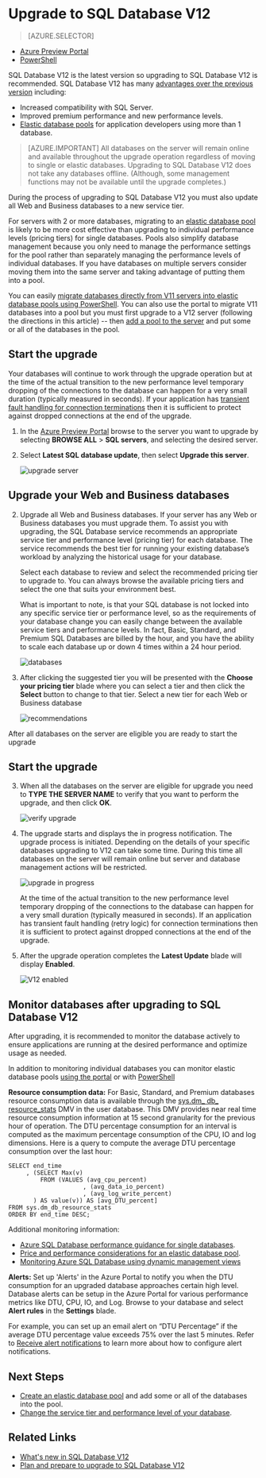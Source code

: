 <properties 
	pageTitle="Upgrade to Azure SQL Database V12" 
	description="Explains how to upgrade to Azure SQL Database V12 including how to upgrade Web and Business databases using the Azure Portal." 
	services="sql-database" 
	documentationCenter="" 
	authors="stevestein" 
	manager="jeffreyg"
	editor=""/>

<tags 
	ms.service="sql-database" 
	ms.devlang="na" 
	ms.topic="article" 
	ms.tgt_pltfrm="na" 
	ms.workload="data-management" 
	ms.date="10/29/2015" 
	ms.author="sstein"/>


# Upgrade to SQL Database V12


> [AZURE.SELECTOR]
- [Azure Preview Portal](sql-database-v12-upgrade.md)
- [PowerShell](sql-database-upgrade-server.md)


SQL Database V12 is the latest version so upgrading to SQL Database V12 is recommended.
SQL Database V12 has many [advantages over the previous version](sql-database-v12-whats-new.md) including:

- Increased compatibility with SQL Server.
- Improved premium performance and new performance levels.
- [Elastic database pools](sql-database-elastic-pool.md) for application developers using more than 1 database.



> [AZURE.IMPORTANT] All databases on the server will remain online and available throughout the upgrade operation regardless of moving to single or elastic databases. Upgrading to SQL Database V12 does not take any databases offline. (Although, some management functions may not be available until the upgrade completes.)

During the process of upgrading to SQL Database V12 you must also update all Web and Business databases to a new service tier. 

For servers with 2 or more databases, migrating to an [elastic database pool](sql-database-elastic-pool.md) is likely to be more cost effective than upgrading to individual performance levels (pricing tiers) for single databases. Pools also simplify database management because you only need to manage the performance settings for the pool rather than separately managing the performance levels of individual databases. If you have databases on multiple servers consider moving them into the same server and taking advantage of putting them into a pool.

You can easily [migrate databases directly from V11 servers into elastic database pools using PowerShell](sql-database-upgrade-server.md). You can also use the portal to migrate V11 databases into a pool but you must first upgrade to a V12 server (following the directions in this article) -- then [add a pool to the server](sql-database-elastic-pool-portal.md#step-1-add-a-pool-to-a-server) and put some or all of the databases in the pool.




## Start the upgrade


Your databases will continue to work through the upgrade operation but at the time of the actual transition to the new performance level temporary dropping of the connections to the database can happen for a very small duration (typically measured in seconds). If your application has [transient fault handling for connection terminations](sql-database-connect-central-recommendations.md) then it is sufficient to protect against dropped connections at the end of the upgrade. 

1. In the [Azure Preview Portal](http://portal.azure.com/) browse to the server you want to upgrade by selecting **BROWSE ALL** > **SQL servers**, and selecting the desired server.
2. Select **Latest SQL database update**, then select **Upgrade this server**.

      ![upgrade server][1]

## Upgrade your Web and Business databases

2. Upgrade all Web and Business databases. If your server has any Web or Business databases you must upgrade them. To assist you with upgrading, the SQL Database service recommends an appropriate service tier and performance level (pricing tier) for each database. The service recommends the best tier for running your existing database’s workload by analyzing the historical usage for your database. 
    
    Select each database to review and select the recommended pricing tier to upgrade to. You can always browse the available pricing tiers and select the one that suits your environment best.

    What is important to note, is that your SQL database is not locked into any specific service tier or performance level, so as the requirements of your database change you can easily change between the available service tiers and performance levels. In fact, Basic, Standard, and Premium SQL Databases are billed by the hour, and you have the ability to scale each database up or down 4 times within a 24 hour period.

     ![databases][2]



7. After clicking the suggested tier you will be presented with the **Choose your pricing tier** blade where you can select a tier and then click the **Select** button to change to that tier. Select a new tier for each Web or Business database

    ![recommendations][6]


After all databases on the server are eligible you are ready to start the upgrade

## Start the upgrade

3. When all the databases on the server are eligible for upgrade you need to **TYPE THE SERVER NAME** to verify that you want to perform the upgrade, and then click **OK**. 

    ![verify upgrade][3]


4. The upgrade starts and displays the in progress notification. The upgrade process is initiated. Depending on the details of your specific databases upgrading to V12 can take some time. During this time all databases on the server will remain online but server and database management actions will be restricted.

    ![upgrade in progress][4]

    At the time of the actual transition to the new performance level temporary dropping of the connections to the database can happen for a very small duration (typically measured in seconds). If an application has transient fault handling (retry logic) for connection terminations then it is sufficient to protect against dropped connections at the end of the upgrade. 

5. After the upgrade operation completes the **Latest Update** blade will display **Enabled**.

    ![V12 enabled][5]  


## Monitor databases after upgrading to SQL Database V12


After upgrading, it is recommended to monitor the database actively to ensure applications are running at the desired performance and optimize usage as needed. 

In addition to monitoring individual databases you can monitor elastic database pools [using the portal](sql-database-elastic-pool-portal.md#monitor-and-manage-an-elastic-database-pool) or with [PowerShell](sql-database-elastic-pool-powershell.md#monitoring-elastic-databases-and-elastic-database-pools) 


**Resource consumption data:** For Basic, Standard, and Premium databases resource consumption data is available through the [sys.dm_ db_ resource_stats](http://msdn.microsoft.com/library/azure/dn800981.aspx) DMV in the user database. This DMV provides near real time resource consumption information at 15 second granularity for the previous hour of operation. The DTU percentage consumption for an interval is computed as the maximum percentage consumption of the CPU, IO and log dimensions. Here is a query to compute the average DTU percentage consumption over the last hour:

    SELECT end_time
    	 , (SELECT Max(v)
             FROM (VALUES (avg_cpu_percent)
                         , (avg_data_io_percent)
                         , (avg_log_write_percent)
    	   ) AS value(v)) AS [avg_DTU_percent]
    FROM sys.dm_db_resource_stats
    ORDER BY end_time DESC;

Additional monitoring information:

- [Azure SQL Database performance guidance for single databases](http://msdn.microsoft.com/library/azure/dn369873.aspx).
- [Price and performance considerations for an elastic database pool](sql-database=elastic-pool-guidance.md).
- [Monitoring Azure SQL Database using dynamic management views](sql-database-monitoring-with-dmvs.md)




**Alerts:** Set up 'Alerts' in the Azure Portal to notify you when the DTU consumption for an upgraded database approaches certain high level. Database alerts can be setup in the Azure Portal for various performance metrics like DTU, CPU, IO, and Log. Browse to your database and select **Alert rules** in the **Settings** blade.

For example, you can set up an email alert on “DTU Percentage” if the average DTU percentage value exceeds 75% over the last 5 minutes. Refer to [Receive alert notifications](insights-receive-alert-notifications.md) to learn more about how to configure alert notifications.





## Next Steps

- [Create an elastic database pool](sql-database-elastic-pool-portal.md) and add some or all of the databases into the pool.
- [Change the service tier and performance level of your database](sql-database-scale-up.md).



## Related Links

- [What's new in SQL Database V12](sql-database-v12-whats-new.md)
- [Plan and prepare to upgrade to SQL Database V12](sql-database-v12-plan-prepare-upgrade.md)


<!--Image references-->
[1]: ./media/sql-database-v12-upgrade/latest-sql-database-update.png
[2]: ./media/sql-database-v12-upgrade/upgrade-server2.png
[3]: ./media/sql-database-v12-upgrade/upgrade-server3.png
[4]: ./media/sql-database-v12-upgrade/online-during-upgrade.png
[5]: ./media/sql-database-v12-upgrade/enabled.png
[6]: ./media/sql-database-v12-upgrade/recommendations.png




